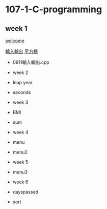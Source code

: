 # 107-1-C-programming

## week 1
 [welcome](https://github.com/mida147852/107-1-C-programming/blob/master/w01/0910welcome.cpp)

 [輸入輸出](https://github.com/mida147852/107-1-C-programming/blob/master/w01/0911%E8%BC%B8%E5%85%A5%E8%BC%B8%E5%87%BA.cpp)
  [平方根](https://github.com/mida147852/107-1-C-programming/blob/master/w01/0911%E8%BC%B8%E5%85%A5%E8%BC%B8%E5%87%BA.cpp)

* 0911輸入輸出.cpp

* week 2
* leap year
* seconds

* week 3
* BMI
* sum

* week 4
* menu
* menu2

* week 5
* menu3

* week 6
* dayspassed
* sort
<!--stackedit_data:
eyJoaXN0b3J5IjpbMzcwOTgxMDUzXX0=
-->